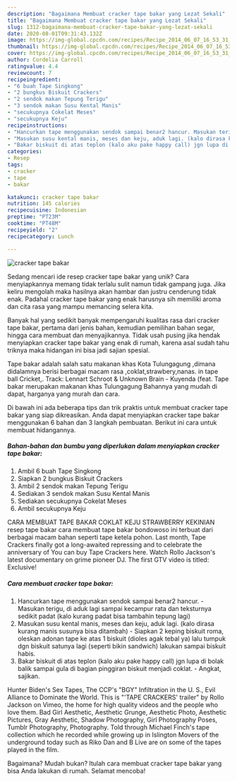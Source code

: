 ```yaml
---
description: "Bagaimana Membuat cracker tape bakar yang Lezat Sekali"
title: "Bagaimana Membuat cracker tape bakar yang Lezat Sekali"
slug: 1312-bagaimana-membuat-cracker-tape-bakar-yang-lezat-sekali
date: 2020-08-01T09:31:43.132Z
image: https://img-global.cpcdn.com/recipes/Recipe_2014_06_07_16_53_31_400_e88524_original_20140130_142129/751x532cq70/cracker-tape-bakar-foto-resep-utama.jpg
thumbnail: https://img-global.cpcdn.com/recipes/Recipe_2014_06_07_16_53_31_400_e88524_original_20140130_142129/751x532cq70/cracker-tape-bakar-foto-resep-utama.jpg
cover: https://img-global.cpcdn.com/recipes/Recipe_2014_06_07_16_53_31_400_e88524_original_20140130_142129/751x532cq70/cracker-tape-bakar-foto-resep-utama.jpg
author: Cordelia Carroll
ratingvalue: 4.4
reviewcount: 7
recipeingredient:
- "6 buah Tape Singkong"
- "2 bungkus Biskuit Crackers"
- "2 sendok makan Tepung Terigu"
- "3 sendok makan Susu Kental Manis"
- "secukupnya Cokelat Meses"
- "secukupnya Keju"
recipeinstructions:
- "Hancurkan tape menggunakan sendok sampai benar2 hancur. Masukan terigu, di aduk lagi sampai kecampur rata dan teksturnya sedikit padat (kalo kurang padat bisa tambahin tepung lagi)"
- "Masukan susu kental manis, meses dan keju, aduk lagi. (kalo dirasa kurang manis susunya bisa ditambah) Siapkan 2 keping biskuit roma, oleskan adonan tape ke atas 1 biskuit (dioles agak tebal ya) lalu tumpuk dgn biskuit satunya lagi (seperti bikin sandwich) lakukan sampai biskuit habis."
- "Bakar biskuit di atas teplon (kalo aku pake happy call) jgn lupa di bolak balik sampai gula di bagian pinggiran biskuit menjadi coklat. Angkat, sajikan."
categories:
- Resep
tags:
- cracker
- tape
- bakar

katakunci: cracker tape bakar 
nutrition: 145 calories
recipecuisine: Indonesian
preptime: "PT23M"
cooktime: "PT48M"
recipeyield: "2"
recipecategory: Lunch

---
```



![cracker tape bakar](https://img-global.cpcdn.com/recipes/Recipe_2014_06_07_16_53_31_400_e88524_original_20140130_142129/751x532cq70/cracker-tape-bakar-foto-resep-utama.jpg)

Sedang mencari ide resep cracker tape bakar yang unik? Cara menyiapkannya memang tidak terlalu sulit namun tidak gampang juga. Jika keliru mengolah maka hasilnya akan hambar dan justru cenderung tidak enak. Padahal cracker tape bakar yang enak harusnya sih memiliki aroma dan cita rasa yang mampu memancing selera kita.

Banyak hal yang sedikit banyak mempengaruhi kualitas rasa dari cracker tape bakar, pertama dari jenis bahan, kemudian pemilihan bahan segar, hingga cara membuat dan menyajikannya. Tidak usah pusing jika hendak menyiapkan cracker tape bakar yang enak di rumah, karena asal sudah tahu triknya maka hidangan ini bisa jadi sajian spesial.

Tape bakar adalah salah satu makanan khas Kota Tulungagung ,dimana didalamnya berisi berbagai macam rasa ,coklat,strawbery,nanas. in tape ball Cricket,. Track: Lennart Schroot &amp; Unknown Brain - Kuyenda (feat. Tape bakar merupakan makanan khas Tulungagung Bahannya yang mudah di dapat, harganya yang murah dan cara.


Di bawah ini ada beberapa tips dan trik praktis untuk membuat cracker tape bakar yang siap dikreasikan. Anda dapat menyiapkan cracker tape bakar menggunakan 6 bahan dan 3 langkah pembuatan. Berikut ini cara untuk membuat hidangannya.

<!--inarticleads1-->

##### Bahan-bahan dan bumbu yang diperlukan dalam menyiapkan cracker tape bakar:

1. Ambil 6 buah Tape Singkong
1. Siapkan 2 bungkus Biskuit Crackers
1. Ambil 2 sendok makan Tepung Terigu
1. Sediakan 3 sendok makan Susu Kental Manis
1. Sediakan secukupnya Cokelat Meses
1. Ambil secukupnya Keju


CARA MEMBUAT TAPE BAKAR COKLAT KEJU STRAWBERRY KEKINIAN resep tape bakar cara membuat tape bakar bondowoso ini terbuat dari berbagai macam bahan seperti tape ketela pohon. Last month, Tape Crackers finally got a long-awaited repressing and to celebrate the anniversary of You can buy Tape Crackers here. Watch Rollo Jackson&#39;s latest documentary on grime pioneer DJ. The first GTV video is titled: Exclusive! 

<!--inarticleads2-->

##### Cara membuat cracker tape bakar:

1. Hancurkan tape menggunakan sendok sampai benar2 hancur. - Masukan terigu, di aduk lagi sampai kecampur rata dan teksturnya sedikit padat (kalo kurang padat bisa tambahin tepung lagi)
1. Masukan susu kental manis, meses dan keju, aduk lagi. (kalo dirasa kurang manis susunya bisa ditambah) - Siapkan 2 keping biskuit roma, oleskan adonan tape ke atas 1 biskuit (dioles agak tebal ya) lalu tumpuk dgn biskuit satunya lagi (seperti bikin sandwich) lakukan sampai biskuit habis.
1. Bakar biskuit di atas teplon (kalo aku pake happy call) jgn lupa di bolak balik sampai gula di bagian pinggiran biskuit menjadi coklat. - Angkat, sajikan.


Hunter Biden&#39;s Sex Tapes, The CCP&#39;s &#34;BGY&#34; Infiltration in the U. S., Evil Alliance to Dominate the World. This is &#34;&#39;TAPE CRACKERS&#39; trailer&#34; by Rollo Jackson on Vimeo, the home for high quality videos and the people who love them. Bad Girl Aesthetic, Aesthetic Grunge, Aesthetic Photo, Aesthetic Pictures, Gray Aesthetic, Shadow Photography, Girl Photography Poses, Tumblr Photography, Photography. Told through Michael Finch&#39;s tape collection which he recorded while growing up in Islington Movers of the underground today such as Riko Dan and B Live are on some of the tapes played in the film. 

Bagaimana? Mudah bukan? Itulah cara membuat cracker tape bakar yang bisa Anda lakukan di rumah. Selamat mencoba!
